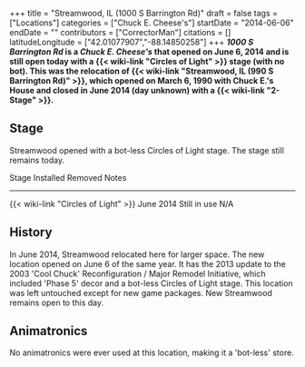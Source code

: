 +++
title = "Streamwood, IL (1000 S Barrington Rd)"
draft = false
tags = ["Locations"]
categories = ["Chuck E. Cheese's"]
startDate = "2014-06-06"
endDate = ""
contributors = ["CorrectorMan"]
citations = []
latitudeLongitude = ["42.01077907","-88.14850258"]
+++
***1000 S Barrington Rd* is a *Chuck E. Cheese's* that opened on June 6, 2014 and is still open today with a {{< wiki-link "Circles of Light" >}} stage (with no bot).
This was the relocation of {{< wiki-link "Streamwood, IL (990 S Barrington Rd)" >}}, which opened on March 6, 1990 with Chuck E.'s House and closed in June 2014 (day unknown) with a {{< wiki-link "2-Stage" >}}.**

## Stage

Streamwood opened with a bot-less Circles of Light stage. The stage still remains today.

  Stage                                      Installed   Removed        Notes
  ------------------------------------------ ----------- -------------- -------
  {{< wiki-link "Circles of Light" >}}   June 2014   Still in use   N/A

## History

In June 2014, Streamwood relocated here for larger space. The new location opened on June 6 of the same year. It has the 2013 update to the 2003 'Cool Chuck' Reconfiguration / Major Remodel Initiative, which included 'Phase 5' decor and a bot-less Circles of Light stage. This location was left untouched except for new game packages. New Streamwood remains open to this day.

## Animatronics

No animatronics were ever used at this location, making it a 'bot-less' store.
